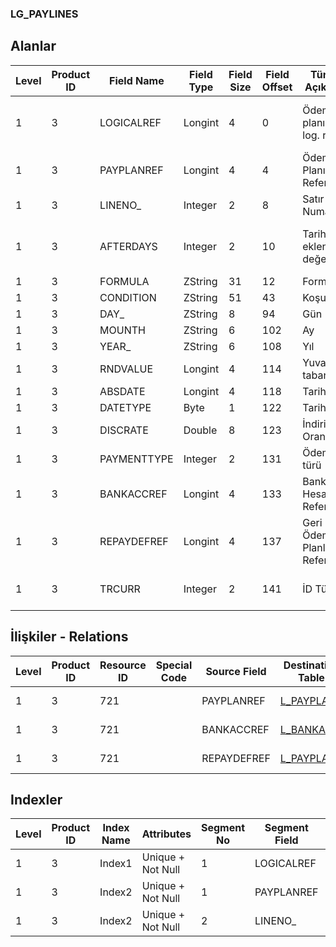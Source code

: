 ### LG_PAYLINES

## Alanlar

**Level**|**Product ID**|**Field Name**|**Field Type**|**Field Size**|**Field Offset**|**Türkçe Açıklama**|**Expression**
-----|-----|-----|-----|-----|-----|-----|-----
1|3|LOGICALREF|Longint|4|0|Ödeme planı satırı log. ref.|Payment Plan Line Logical Reference
1|3|PAYPLANREF|Longint|4|4|Ödeme Planı Referansı|Payment Plan Reference
1|3|LINENO_|Integer|2|8|Satır Numarası|Line Number
1|3|AFTERDAYS|Integer|2|10|Tarihe eklenecek değer|Value that Will be Added to Date
1|3|FORMULA|ZString|31|12|Formül|Formula
1|3|CONDITION|ZString|51|43|Koşul|Condition
1|3|DAY_|ZString|8|94|Gün|Day
1|3|MOUNTH|ZString|6|102|Ay|Mounth
1|3|YEAR_|ZString|6|108|Yıl|Year
1|3|RNDVALUE|Longint|4|114|Yuvarlama tabanı|Rounding Base
1|3|ABSDATE|Longint|4|118|Tarih|Date
1|3|DATETYPE|Byte|1|122|Tarih Türü|Date Type
1|3|DISCRATE|Double|8|123|İndirim Oranı|Discount Rate
1|3|PAYMENTTYPE|Integer|2|131|Ödeme türü|Payment Type
1|3|BANKACCREF|Longint|4|133|Banka Hesabı Referansı|Bank Account Reference
1|3|REPAYDEFREF|Longint|4|137|Geri Ödeme Planları Referansı|Back Payment Plans Reference
1|3|TRCURR|Integer|2|141|İD Türü|Transaction Currency Type

## İlişkiler - Relations

**Level**|**Product ID**|**Resource ID**|**Special Code**|**Source Field**|**Destination Table**|**Destination Field**|**Relation Type**|**Extra Condition**
-----|-----|-----|-----|-----|-----|-----|-----|-----
1|3|721||PAYPLANREF|[L_PAYPLANS](../LG_PAYPLANS "L_PAYPLANS")|LOGICALREF|one-to-one|
1|3|721||BANKACCREF|[L_BANKACC](../LG_BANKACC "L_BANKACC")|LOGICALREF|one-to-one|
1|3|721||REPAYDEFREF|[L_PAYPLANS](../LG_PAYPLANS "L_PAYPLANS")|LOGICALREF|one-to-one|

## Indexler

**Level**|**Product ID**|**Index Name**|**Attributes**|**Segment No**|**Segment Field**|**Sense**
-----|-----|-----|-----|-----|-----|-----
1|3|Index1|Unique + Not Null|1|LOGICALREF|Ascending
1|3|Index2|Unique + Not Null|1|PAYPLANREF|Ascending
1|3|Index2|Unique + Not Null|2|LINENO_|Ascending
